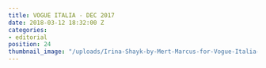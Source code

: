 ```yaml
---
title: VOGUE ITALIA - DEC 2017
date: 2018-03-12 18:32:00 Z
categories:
- editorial
position: 24
thumbnail_image: "/uploads/Irina-Shayk-by-Mert-Marcus-for-Vogue-Italia-December-2017-Cover-760x942.jpg"
---
```


